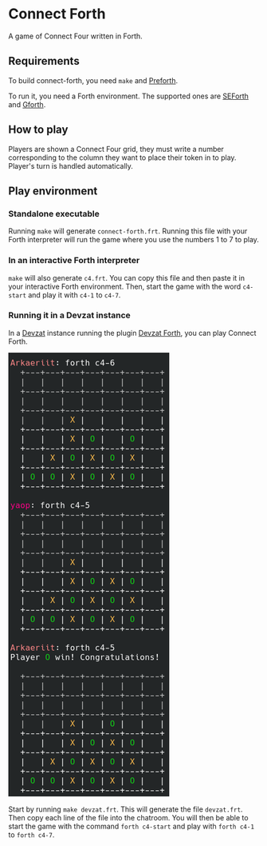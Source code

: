 # Connect Forth

A game of Connect Four written in Forth.

## Requirements

To build connect-forth, you need `make` and [Preforth](https://github.com/Arkaeriit/preforth).

To run it, you need a Forth environment. The supported ones are [SEForth](https://github.com/Arkaeriit/SEForth) and [Gforth](https://gforth.org/).

## How to play

Players are shown a Connect Four grid, they must write a number corresponding to the column they want to place their token in to play. Player's turn is handled automatically.

## Play environment

### Standalone executable

Running `make` will generate `connect-forth.frt`. Running this file with your Forth interpreter will run the game where you use the numbers 1 to 7 to play.

### In an interactive Forth interpreter

`make` will also generate `c4.frt`. You can copy this file and then paste it in your interactive Forth environment. Then, start the game with the word `c4-start` and play it with `c4-1` to `c4-7`.

### Running it in a Devzat instance

In a [Devzat](https://github.com/quackduck/devzat) instance running the plugin [Devzat Forth](https://github.com/Arkaeriit/devzat_forth), you can play Connect Forth.

![Multiplayer example](https://github.com/Arkaeriit/connect-forth/blob/master/demo-devzat.png?raw=true)

Start by running `make devzat.frt`. This will generate the file `devzat.frt`. Then copy each line of the file into the chatroom. You will then be able to start the game with the command `forth c4-start` and play with `forth c4-1` to `forth c4-7`.

